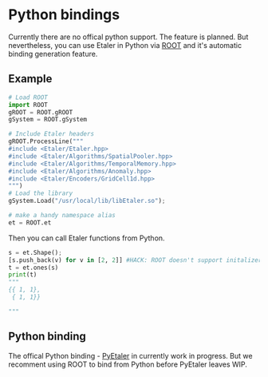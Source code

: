 # Python bindings

Currently there are no offical python support. The feature is planned. But nevertheless, you can use Etaler in Python via [ROOT](https://root.cern.ch) and it's automatic binding generation feature.

## Example

```Python
# Load ROOT
import ROOT
gROOT = ROOT.gROOT
gSystem = ROOT.gSystem

# Include Etaler headers
gROOT.ProcessLine("""
#include <Etaler/Etaler.hpp>
#include <Etaler/Algorithms/SpatialPooler.hpp>
#include <Etaler/Algorithms/TemporalMemory.hpp>
#include <Etaler/Algorithms/Anomaly.hpp>
#include <Etaler/Encoders/GridCell1d.hpp>
""")
# Load the library
gSystem.Load("/usr/local/lib/libEtaler.so");

# make a handy namespace alias
et = ROOT.et
```

Then you can call Etaler functions from Python.

```Python
s = et.Shape();
[s.push_back(v) for v in [2, 2]] #HACK: ROOT doesn't support initalizer lists.
t = et.ones(s)
print(t)
"""
{{ 1, 1}, 
 { 1, 1}}

"""
```

## Python binding
The offical Python binding - [PyEtaler](https://guthub.com/etaler/pyetaler) in currently work in progress. But we recomment using ROOT to bind from Python before PyEtaler leaves WIP.
